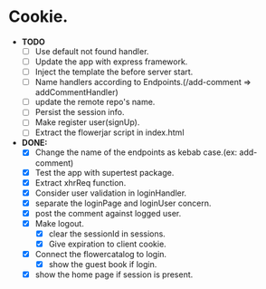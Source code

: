 # Cookie.

- **TODO**
  - [ ] Use default not found handler.
  - [ ] Update the app with express framework.
  - [ ] Inject the template the before server start.
  - [ ] Name handlers according to Endpoints.(/add-comment => addCommentHandler)
  - [ ] update the remote repo's name.
  - [ ] Persist the session info.
  - [ ] Make register user(signUp).
  - [ ] Extract the flowerjar script in index.html

- **DONE:**
  - [x] Change the name of the endpoints as kebab case.(ex: add-comment)
  - [x] Test the app with supertest package.
  - [x] Extract xhrReq function.
  - [x] Consider user validation in loginHandler.
  - [x] separate the loginPage and loginUser concern.
  - [x] post the comment against logged user.
  - [x] Make logout.
    - [x] clear the sessionId in sessions.
    - [x] Give expiration to client cookie.
  - [x] Connect the flowercatalog to login.
    - [x] show the guest book if login.
  - [x] show the home page if session is present.
